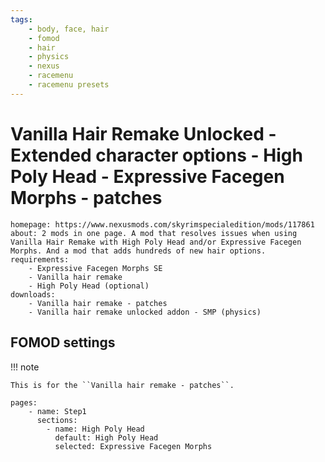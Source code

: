 ```yaml
---
tags:
    - body, face, hair
    - fomod
    - hair
    - physics
    - nexus
    - racemenu
    - racemenu presets
---
```


# Vanilla Hair Remake Unlocked - Extended character options - High Poly Head - Expressive Facegen Morphs - patches

```project_info
homepage: https://www.nexusmods.com/skyrimspecialedition/mods/117861
about: 2 mods in one page. A mod that resolves issues when using Vanilla Hair Remake with High Poly Head and/or Expressive Facegen Morphs. And a mod that adds hundreds of new hair options.
requirements:
    - Expressive Facegen Morphs SE
    - Vanilla hair remake
    - High Poly Head (optional)
downloads:
    - Vanilla hair remake - patches
    - Vanilla hair remake unlocked addon - SMP (physics)
```

## FOMOD settings

!!! note

    This is for the ``Vanilla hair remake - patches``.

```fomod_settings
pages:
    - name: Step1
      sections:
        - name: High Poly Head
          default: High Poly Head
          selected: Expressive Facegen Morphs
```
